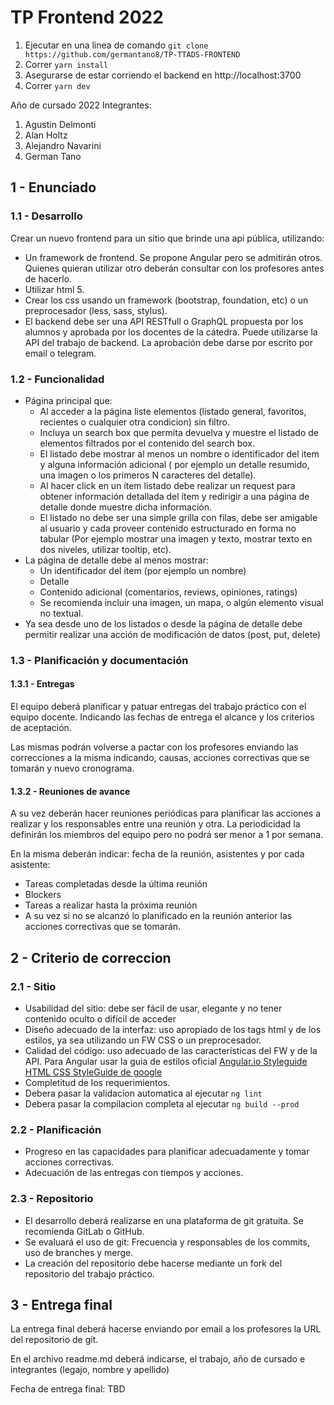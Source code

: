 # TP Frontend 2022

1. Ejecutar en una linea de comando `git clone https://github.com/germantano8/TP-TTADS-FRONTEND`
2. Correr `yarn install`
3. Asegurarse de estar corriendo el backend en http://localhost:3700
4. Correr `yarn dev`

Año de cursado 2022
Integrantes: 
1. Agustin Delmonti
2. Alan Holtz
3. Alejandro Navarini
4. German Tano

## 1 - Enunciado

### 1.1 - Desarrollo

Crear un nuevo frontend para un sitio que brinde una api pública, utilizando:

- Un framework de frontend. Se propone Angular pero se admitirán otros. Quienes quieran utilizar otro deberán consultar con los profesores antes de hacerlo.
- Utilizar html 5.
- Crear los css usando un framework (bootstrap, foundation, etc) o un preprocesador (less, sass, stylus).
- El backend debe ser una API RESTfull o GraphQL propuesta por los alumnos y aprobada por los docentes de la cátedra. Puede utilizarse la API del trabajo de backend. La aprobación debe darse por escrito por email o telegram.

### 1.2 - Funcionalidad

- Página principal que:
  - Al acceder a la página liste elementos (listado general, favoritos, recientes o cualquier otra condicion) sin filtro.
  - Incluya un search box que permita devuelva y muestre el listado de elementos filtrados por el contenido del search box.
  - El listado debe mostrar al menos un nombre o identificador del item y alguna información adicional ( por ejemplo un detalle resumido, una imagen o los primeros N caracteres del detalle).
  - Al hacer click en un ítem listado debe realizar un request para obtener información detallada del ítem y redirigir a una página de detalle donde muestre dicha información.
  - El listado no debe ser una simple grilla con filas, debe ser amigable al usuario y cada proveer contenido estructurado en forma no tabular (Por ejemplo mostrar una imagen y texto, mostrar texto en dos niveles, utilizar tooltip, etc).
- La página de detalle debe al menos mostrar:
  - Un identificador del ítem (por ejemplo un nombre)
  - Detalle
  - Contenido adicional (comentarios, reviews, opiniones, ratings)
  - Se recomienda incluir una imagen, un mapa, o algún elemento visual no textual.
- Ya sea desde uno de los listados o desde la página de detalle debe permitir realizar una acción de modificación de datos (post, put, delete)

### 1.3 - Planificación y documentación

#### 1.3.1 - Entregas

El equipo deberá planificar y patuar entregas del trabajo práctico con el equipo docente. Indicando las fechas de entrega el alcance y los criterios de aceptación.

Las mismas podrán volverse a pactar con los profesores enviando las correcciones a la misma indicando, causas, acciones correctivas que se tomarán y nuevo cronograma.

#### 1.3.2 - Reuniones de avance

A su vez deberán hacer reuniones periódicas para planificar las acciones a realizar y los responsables entre una reunión y otra. La periodicidad la definirán los miembros del equipo pero no podrá ser menor a 1 por semana.

En la misma deberán indicar: fecha de la reunión, asistentes y por cada asistente:

- Tareas completadas desde la última reunión
- Blockers
- Tareas a realizar hasta la próxima reunión
- A su vez si no se alcanzó lo planificado en la reunión anterior las acciones correctivas que se tomarán.

## 2 - Criterio de correccion

### 2.1 - Sitio

- Usabilidad del sitio: debe ser fácil de usar, elegante y no tener contenido oculto o difícil de acceder
- Diseño adecuado de la interfaz: uso apropiado de los tags html y de los estilos, ya sea utilizando un FW CSS o un preprocesador.
- Calidad del código: uso adecuado de las características del FW y de la API. Para Angular usar la guia de estilos oficial [Angular.io Styleguide](https://angular.io/guide/styleguide) [HTML CSS StyleGuide de google](https://google.github.io/styleguide/htmlcssguide.html)
- Completitud de los requerimientos.
- Debera pasar la validacion automatica al ejecutar `ng lint`
- Debera pasar la compilacion completa al ejecutar `ng build --prod`

### 2.2 - Planificación

- Progreso en las capacidades para planificar adecuadamente y tomar acciones correctivas.
- Adecuación de las entregas con tiempos y acciones.

### 2.3 - Repositorio

- El desarrollo deberá realizarse en una plataforma de git gratuita. Se recomienda GitLab o GitHub.
- Se evaluará el uso de git: Frecuencia y responsables de los commits, uso de branches y merge.
- La creación del repositorio debe hacerse mediante un fork del repositorio del trabajo práctico.

## 3 - Entrega final

La entrega final deberá hacerse enviando por email a los profesores la URL del repositorio de git.

En el archivo readme.md deberá indicarse, el trabajo, año de cursado e integrantes (legajo, nombre y apellido)

Fecha de entrega final: TBD
